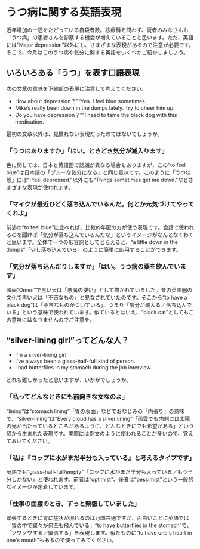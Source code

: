 # うつ病に関する英語表現
近年増加の一途をたどっている自殺者数。診療科を問わず、読者のみなさんも「うつ病」の患者さんを診察する機会が増えていることと思います。ただ、英語には“Major depression”以外にも、さまざまな表現があるので注意が必要です。そこで、今月はこのうつ病や気分に関する英語をいくつかご紹介しましょう。

## いろいろある「うつ」を表す口語表現

次の文章の意味を下線部の表現に注意して考えてください。

- How about depression？”“Yes. I feel blue sometimes.
- Mike’s really been down in the dumps lately. Try to cheer him up.
- Do you have depression？”“I need to tame the black dog with this medication.

最初の文章以外は、見慣れない表現だったのではないでしょうか。

### 「うつはありますか」「はい。ときどき気分が滅入ります」

色に関しては、日本と英語圏で認識が異なる場合もありますが、この“to feel blue”は日本語の「ブルーな気分になる」と同じ意味です。このように「うつ状態」には“I feel depressed.”以外にも“Things sometimes get me down.”などさまざまな表現が使われます。

### 「マイクが最近ひどく落ち込んでいるんだ。何とか元気づけてやってくれよ」

前述の“to feel blue”に比べれば、比較的年配の方が使う表現です。会話で使われるのを聞けば「気分が落ち込んでいるんだな」というイメージがなんとなくわくと思います。全体で一つの形容詞としてとらえると、“a little down in the dumps”「少し落ち込んでいる」のように簡単に応用することができます。

### 「気分が落ち込んだりしますか」「はい。うつ病の薬を飲んでいます」
映画“Omen”で黒い犬は「悪魔の使い」として描かれていました。昔の英語圏の文化で黒い犬は「不吉なもの」と見なされていたのです。そこから“to have a black dog”は「不吉なものがついている」、つまり「気分が滅入る／落ち込んでいる」という意味で使われています。似ているとはいえ、“black cat”としてもこの意味にはなりませんのでご注意を。

## “silver-lining girl”ってどんな人？

- I'm a silver-lining girl.
- I've always been a glass-half-full kind of person.
- I had butterflies in my stomach during the job interview.

どれも難しかったと思いますが、いかがでしょうか。

### 「私ってどんなときにも前向きな女なのよ」

“lining”は“stomach lining”「胃の表面」などでおなじみの「内張り」の意味で、“silver-lining”は“Every cloud has a silver lining”「雨雲でも内側には太陽の光が当たっているところがあるように、どんなときにでも希望がある」という諺から生まれた表現です。実際には例文のように使われることが多いので、覚えておいてください。

### 「私は『コップに水がまだ半分も入っている』と考えるタイプです」

英語でも“glass-half-full/empty”「コップに水がまだ半分も入っている／もう半分しかない」と使われます。前者は“optimist”、後者は“pessimist”という一般的なイメージが定着しています。

### 「仕事の面接のとき、ずっと緊張していました」

緊張するときに胃に症状が現れるのは万国共通ですが、面白いことに英語では「胃の中で蝶々が何匹も飛んでいる」“to have butterflies in the stomach”で、「ソワソワする／緊張する」を表現します。似たものに“to have one's heart in one's mouth”もあるので使ってみてください。
